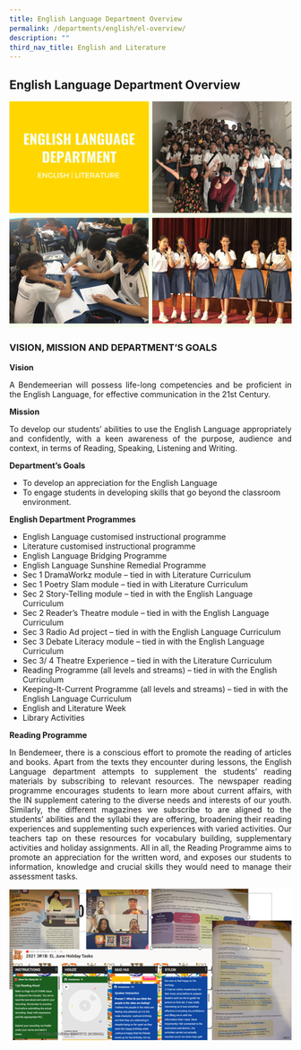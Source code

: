 ```yaml
---
title: English Language Department Overview
permalink: /departments/english/el-overview/
description: ""
third_nav_title: English and Literature
---
```

## **English Language Department Overview**


<img src="/images/Departments/EL-dept.png" alt="English Language Department Overview" style="width:804px" />


### VISION, MISSION AND DEPARTMENT’S GOALS

**Vision**

<p style="text-align:justify">A Bendemeerian will possess life-long competencies and be proficient in the English Language, for effective communication in the 21st Century.</p>

**Mission**

<p style="text-align:justify">To develop our students’ abilities to use the English Language appropriately and confidently, with a keen awareness of the purpose, audience and context, in terms of Reading, Speaking, Listening and Writing.</p>


**Department’s Goals**

* To develop an appreciation for the English Language
* To engage students in developing skills that go beyond the classroom environment.

**English Department Programmes**

* English Language customised instructional programme<br>
* Literature customised instructional programme<br>
* English Language Bridging Programme<br>
* English Language Sunshine Remedial Programme<br>
* Sec 1 DramaWorkz module – tied in with Literature Curriculum<br>
* Sec 1 Poetry Slam module – tied in with Literature Curriculum<br>
* Sec 2 Story-Telling module – tied in with the English Language Curriculum<br>
* Sec 2 Reader’s Theatre module – tied in with the English Language Curriculum<br>
* Sec 3 Radio Ad project – tied in with the English Language Curriculum<br>
* Sec 3 Debate Literacy module – tied in with the English Language Curriculum<br>
* Sec 3/ 4 Theatre Experience – tied in with the Literature Curriculum<br>
* Reading Programme (all levels and streams) – tied in with the English Curriculum<br>
* Keeping-It-Current Programme (all levels and streams) – tied in with the English Language Curriculum<br>
* English and Literature Week<br>
* Library Activities
 

**Reading Programme**

<p style="text-align:justify">In Bendemeer, there is a conscious effort to promote the reading of articles and books. Apart from the texts they encounter during lessons, the English Language department attempts to supplement the students’ reading materials by subscribing to relevant resources. The newspaper reading programme encourages students to learn more about current affairs, with the IN supplement catering to the diverse needs and interests of our youth. Similarly, the different magazines we subscribe to are aligned to the students’ abilities and the syllabi they are offering, broadening their reading experiences and supplementing such experiences with varied activities. Our teachers tap on these resources for vocabulary building, supplementary activities and holiday assignments. All in all, the Reading Programme aims to promote an appreciation for the written word, and exposes our students to information, knowledge and crucial skills they would need to manage their assessment tasks.</p>

<img src="/images/Departments/EL-d2.png" alt="English Language Department Overview" style="width:600px" /></p>